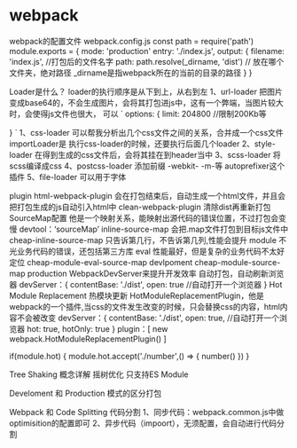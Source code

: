 # webpack

webpack的配置文件
webpack.config.js
const path = require('path')
module.exports = {
  mode: 'production'
  entry: './index.js',
  output: {
    filename: 'index.js', //打包后的文件名字
    path: path.resolve(_dirname, 'dist') // 放在哪个文件夹，绝对路径 _dirname是指webpack所在的当前的目录的路径
  }
}

Loader是什么？
loader的执行顺序是从下到上，从右到左
1、url-loader 把图片变成base64的，不会生成图片，会将其打包进js中，这有一个弊端，当图片较大时，会使得js文件也很大，
可以
`
 options: {
    limit: 204800 //限制200Kb等
  
 }
`
1、css-loader 可以帮我分析出几个css文件之间的关系，合并成一个css文件  importLoader是 执行css-loader的时候，还要执行后面几个loader
2、style-loader 在得到生成的css文件后，会将其挂在到header当中
3、scss-loader 将scss编译成css
4、postcss-loader 添加前缀 -webkit- -m-等 autoprefixer这个插件
5、file-loader 可以用于字体

plugin
html-webpack-plugin 会在打包结束后，自动生成一个html文件，并且会把打包生成的js自动引入html中
clean-webpack-plugin 清除dist再重新打包
SourceMap配置
他是一个映射关系，能映射出源代码的错误位置，不过打包会变慢
devtool：‘sourceMap’
inline-source-map 会把.map文件打包到目标js文件中
cheap-inline-source-map 只告诉第几行，不告诉第几列,性能会提升
module  不光业务代码的错误，还包括第三方库
eval 性能最好，但是复杂的业务代码不太好定位
cheap-module-eval-source-map  devlpoment
cheap-module-source-map   production
 WebpackDevServer来提升开发效率
 自动打包，自动刷新浏览器
 devServer：{
  contentBase: './dist',
  open: true  //自动打开一个浏览器
 }
 Hot Module Replacement 热模块更新
 HotModuleReplacementPlugin，他是webpack的一个插件,当css的文件发生改变的时候，只会替换css的内容，html内容不会被改变
devServer：{
  contentBase: './dist',
  open: true,  //自动打开一个浏览器
  hot: true,
  hotOnly: true
 }
plugin：[
  new webpack.HotModuleReplacementPlugin()
]

if(module.hot) {
  module.hot.accept('./number',() => {
    number()
  })
}


Tree Shaking 概念详解 摇树优化
只支持ES Module

Develoment 和 Production 模式的区分打包

Webpack 和 Code Splitting 代码分割
1、同步代码：webpack.common.js中做optimisition的配置即可
2、异步代码（impoort），无须配置，会自动进行代码分割








